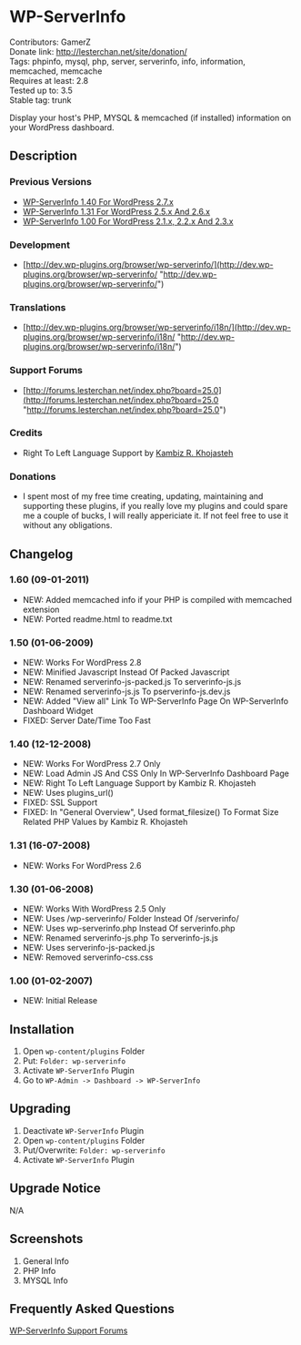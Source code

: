 # WP-ServerInfo
Contributors: GamerZ  
Donate link: http://lesterchan.net/site/donation/  
Tags: phpinfo, mysql, php, server, serverinfo, info, information, memcached, memcache  
Requires at least: 2.8  
Tested up to: 3.5  
Stable tag: trunk  

Display your host's PHP, MYSQL & memcached (if installed) information on your WordPress dashboard.

## Description

### Previous Versions
* [WP-ServerInfo 1.40 For WordPress 2.7.x](http://downloads.wordpress.org/plugin/wp-serverinfo.1.40.zip "WP-ServerInfo 1.40 For WordPress 2.7.x")
* [WP-ServerInfo 1.31 For WordPress 2.5.x And 2.6.x](http://downloads.wordpress.org/plugin/wp-serverinfo.1.31.zip "WP-ServerInfo 1.31 For WordPress 2.5.x And 2.6.x")
* [WP-ServerInfo 1.00 For WordPress 2.1.x, 2.2.x And 2.3.x](http://downloads.wordpress.org/plugin/wp-serverinfo.1.00.zip "WP-ServerInfo 1.00 For WordPress 2.1.x, 2.2.x And 2.3.x")

### Development
* [http://dev.wp-plugins.org/browser/wp-serverinfo/](http://dev.wp-plugins.org/browser/wp-serverinfo/ "http://dev.wp-plugins.org/browser/wp-serverinfo/")

### Translations
* [http://dev.wp-plugins.org/browser/wp-serverinfo/i18n/](http://dev.wp-plugins.org/browser/wp-serverinfo/i18n/ "http://dev.wp-plugins.org/browser/wp-serverinfo/i18n/")

### Support Forums
* [http://forums.lesterchan.net/index.php?board=25.0](http://forums.lesterchan.net/index.php?board=25.0 "http://forums.lesterchan.net/index.php?board=25.0")

### Credits
* Right To Left Language Support by [Kambiz R. Khojasteh](http://persian-programming.com/ "Kambiz R. Khojasteh")

### Donations
* I spent most of my free time creating, updating, maintaining and supporting these plugins, if you really love my plugins and could spare me a couple of bucks, I will really appericiate it. If not feel free to use it without any obligations.

## Changelog

### 1.60 (09-01-2011)
* NEW: Added memcached info if your PHP is compiled with memcached extension
* NEW: Ported readme.html to readme.txt

### 1.50 (01-06-2009)

* NEW: Works For WordPress 2.8
* NEW: Minified Javascript Instead Of Packed Javascript
* NEW: Renamed serverinfo-js-packed.js To serverinfo-js.js
* NEW: Renamed serverinfo-js.js To pserverinfo-js.dev.js
* NEW: Added "View all" Link To WP-ServerInfo Page On WP-ServerInfo Dashboard Widget
* FIXED: Server Date/Time Too Fast

### 1.40 (12-12-2008)
* NEW: Works For WordPress 2.7 Only
* NEW: Load Admin JS And CSS Only In WP-ServerInfo Dashboard Page
* NEW: Right To Left Language Support by Kambiz R. Khojasteh
* NEW: Uses plugins_url()
* FIXED: SSL Support
* FIXED: In "General Overview", Used format_filesize() To Format Size Related PHP Values by Kambiz R. Khojasteh

### 1.31 (16-07-2008)
* NEW: Works For WordPress 2.6

### 1.30 (01-06-2008)
* NEW: Works With WordPress 2.5 Only
* NEW: Uses /wp-serverinfo/ Folder Instead Of /serverinfo/
* NEW: Uses wp-serverinfo.php Instead Of serverinfo.php
* NEW: Renamed serverinfo-js.php To serverinfo-js.js
* NEW: Uses serverinfo-js-packed.js
* NEW: Removed serverinfo-css.css

### 1.00 (01-02-2007)
* NEW: Initial Release

## Installation

1. Open `wp-content/plugins` Folder
2. Put: `Folder: wp-serverinfo`
3. Activate `WP-ServerInfo` Plugin
4. Go to `WP-Admin -> Dashboard -> WP-ServerInfo`

## Upgrading

1. Deactivate `WP-ServerInfo` Plugin
2. Open `wp-content/plugins` Folder
3. Put/Overwrite: `Folder: wp-serverinfo`
4. Activate `WP-ServerInfo` Plugin

## Upgrade Notice

N/A

## Screenshots

1. General Info
2. PHP Info
3. MYSQL Info

## Frequently Asked Questions

[WP-ServerInfo Support Forums](http://forums.lesterchan.net/index.php?board=25.0 "WP-ServerInfo Support Forums")
